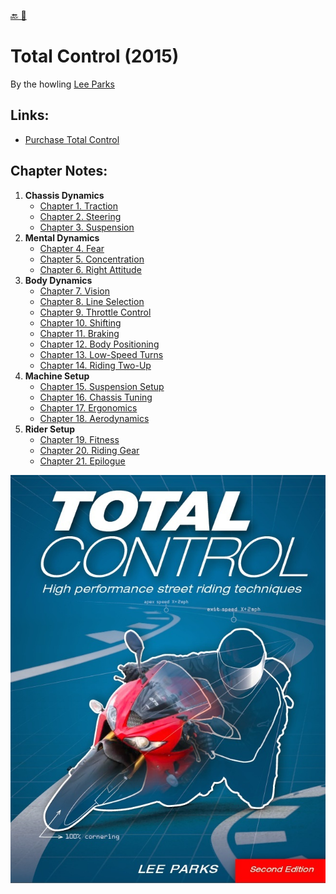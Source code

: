 [🔙 🏡](../README.md)

# Total Control (2015)

By the howling [Lee Parks](https://www.totalcontroltraining.net/)

## Links:

- [Purchase Total Control](https://www.amazon.com/Total-Control-Performance-Street-Techniques/dp/0760343446)

## Chapter Notes:

01. **Chassis Dynamics**
    - [Chapter 1. Traction](ch01-traction.md)
    - [Chapter 2. Steering](ch02-steering.md)
    - [Chapter 3. Suspension](ch03-suspension.md)
02. **Mental Dynamics**
    - [Chapter 4. Fear](ch04-fear.md)
    - [Chapter 5. Concentration](ch05-concentration.md)
    - [Chapter 6. Right Attitude](ch06-right-attitude.md)
03. **Body Dynamics**
    - [Chapter 7. Vision](ch07-vision.md)
    - [Chapter 8. Line Selection](ch08-line-selection.md)
    - [Chapter 9. Throttle Control](ch09-throttle-control.md)
    - [Chapter 10. Shifting](ch10-shifting.md)
    - [Chapter 11. Braking](ch11-braking.md)
    - [Chapter 12. Body Positioning](ch12-body-positioning.md)
    - [Chapter 13. Low-Speed Turns](ch13-low-speed-turns.md)
    - [Chapter 14. Riding Two-Up](ch14-riding-two-up.md)
04. **Machine Setup**
    - [Chapter 15. Suspension Setup](ch15-suspension-setup.md)
    - [Chapter 16. Chassis Tuning](ch16-chassis-tuning.md)
    - [Chapter 17. Ergonomics](ch17-ergonomics.md)
    - [Chapter 18. Aerodynamics](ch18-aerodynamics.md)
05. **Rider Setup**
    - [Chapter 19. Fitness](ch19-fitness.md)
    - [Chapter 20. Riding Gear](ch20-riding-gear.md)
    - [Chapter 21. Epilogue](ch21-epilogue.md)

![book cover](cover.jpg)